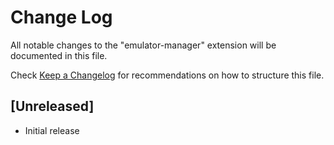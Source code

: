 # Change Log

All notable changes to the "emulator-manager" extension will be documented in this file.

Check [Keep a Changelog](http://keepachangelog.com/) for recommendations on how to structure this file.

## [Unreleased]

- Initial release